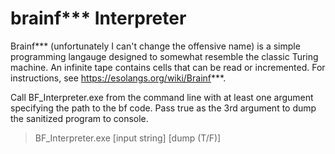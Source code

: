 # brainf*** Interpreter

Brainf*** (unfortunately I can't change the offensive name) is a simple programming langauge designed to somewhat resemble the classic Turing machine. An infinite tape contains cells that can be read or incremented. For instructions, see https://esolangs.org/wiki/Brainf***.

Call BF_Interpreter.exe from the command line with at least one argument specifying the path to the bf code. Pass true as the 3rd argument to dump the sanitized program to console.

> BF_Interpreter.exe <filepath> [input string] [dump (T/F)]
